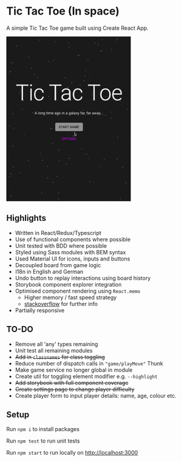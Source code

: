 # Tic Tac Toe (In space) 

A simple Tic Tac Toe game built using Create React App.

<img src="https://github.com/rndware/tic-tac-toe/blob/master/media/playing.gif" width="65%"/>

## Highlights

- Written in React/Redux/Typescript
- Use of functional components where possible
- Unit tested with BDD where possible
- Styled using Sass modules with BEM syntax
- Used Material UI for icons, inputs and buttons
- Decoupled board from game logic
- I18n in English and German
- Undo button to replay interactions using board history
- Storybook component explorer integration
- Optimised component rendering using `React.memo`
    - Higher memory / fast speed strategy
    - [stackoverflow](https://stackoverflow.com/questions/53074551/when-should-you-not-use-react-memo) for further info
- Partially responsive

## TO-DO

- Remove all 'any' types remaining
- Unit test all remaining modules
- ~~Add in `classnames` for class toggling~~
- Reduce number of dispatch calls in `"game/playMove"` Thunk
- Make game service no longer global in module
- Create util for toggling element modifier e.g. `--highlight`
- ~~Add storybook with full component coverage~~
- ~~Create settings page to change player difficulty~~
- Create player form to input player details: name, age, colour etc.

## Setup 

Run `npm i` to install packages

Run `npm test` to run unit tests

Run `npm start` to run locally on [http://localhost:3000](http://localhost:3000)
